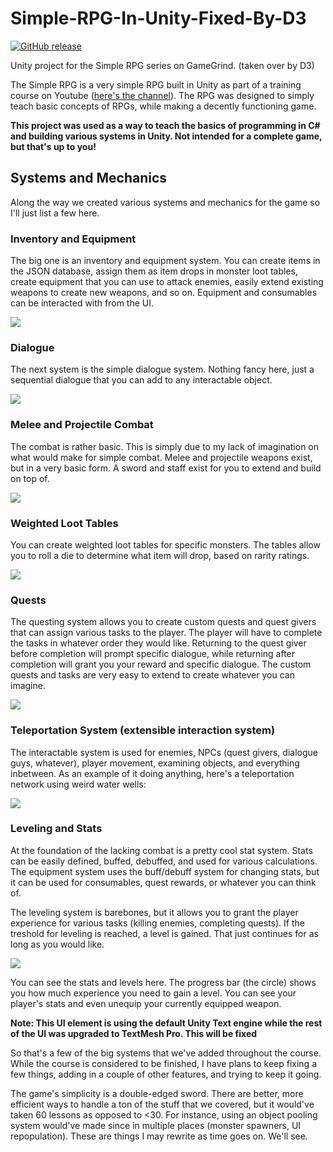 # Simple-RPG-In-Unity-Fixed-By-D3

[![GitHub release](https://img.shields.io/github/release/gamegrind/simple-rpg-in-unity.svg)](https://github.com/GameGrind/Simple-RPG-in-Unity/releases/tag/v1.0.0)

Unity project for the Simple RPG series on GameGrind. (taken over by D3)

The Simple RPG is a very simple RPG built in Unity as part of a training course on Youtube ([here's the channel](http://www.youtube.com/gamegrind)). The RPG was designed to simply teach basic concepts of RPGs, while making a decently functioning game.

**This project was used as a way to teach the basics of programming in C# and building various systems in Unity. Not intended for a complete game, but that's up to you!**

## Systems and Mechanics
Along the way we created various systems and mechanics for the game so I'll just list a few here.

### Inventory and Equipment
The big one is an inventory and equipment system. You can create items in the JSON database, assign them as item drops in monster loot tables, create equipment that you can use to attack enemies, easily extend existing weapons to create new weapons, and so on. Equipment and consumables can be interacted with from the UI.

![](https://i.imgur.com/lK8g4KU.gif)

### Dialogue
The next system is the simple dialogue system. Nothing fancy here, just a sequential dialogue that you can add to any interactable object.

![](https://i.imgur.com/JsivJMB.gif)

### Melee and Projectile Combat
The combat is rather basic. This is simply due to my lack of imagination on what would make for simple combat. Melee and projectile weapons exist, but in a very basic form. A sword and staff exist for you to extend and build on top of.

![](https://i.imgur.com/VEu0zrA.gif)

### Weighted Loot Tables
You can create weighted loot tables for specific monsters. The tables allow you to roll a die to determine what item will drop, based on rarity ratings.

![](https://i.imgur.com/Cfl74cb.gif)


### Quests
The questing system allows you to create custom quests and quest givers that can assign various tasks to the player. The player will have to complete the tasks in whatever order they would like. Returning to the quest giver before completion will prompt specific dialogue, while returning after completion will grant you your reward and specific dialogue. The custom quests and tasks are very easy to extend to create whatever you can imagine.

![](https://i.imgur.com/bC6fz3y.gif)

### Teleportation System (extensible interaction system)
The interactable system is used for enemies, NPCs (quest givers, dialogue guys, whatever), player movement, examining objects, and everything inbetween. As an example of it doing anything, here's a teleportation network using weird water wells:

![](https://i.imgur.com/BHatq8d.gif)

### Leveling and Stats
At the foundation of the lacking combat is a pretty cool stat system. Stats can be easily defined, buffed, debuffed, and used for various calculations. The equipment system uses the buff/debuff system for changing stats, but it can be used for consumables, quest rewards, or whatever you can think of.

The leveling system is barebones, but it allows you to grant the player experience for various tasks (killing enemies, completing quests). If the treshold for leveling is reached, a level is gained. That just continues for as long as you would like.

![](http://oi64.tinypic.com/m9y5ig.jpg)

You can see the stats and levels here. The progress bar (the circle) shows you how much experience you need to gain a level. You can see your player's stats and even unequip your currently equipped weapon.

**Note: This UI element is using the default Unity Text engine while the rest of the UI was upgraded to TextMesh Pro. This will be fixed**

So that's a few of the big systems that we've added throughout the course. While the course is considered to be finished, I have plans to keep fixing a few things, adding in a couple of other features, and trying to keep it going. 

The game's simplicity is a double-edged sword. There are better, more efficient ways to handle a ton of the stuff that we covered, but it would've taken 60 lessons as opposed to <30. For instance, using an object pooling system would've made since in multiple places (monster spawners, UI repopulation). These are things I may rewrite as time goes on. We'll see.
